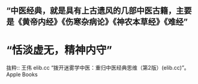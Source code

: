 ## “中医经典，就是具有上古遗风的几部中医古籍，主要是《黄帝内经》《伤寒杂病论》《神农本草经》《难经”

# “恬淡虚无，精神内守”

抜粋:: 王伟 elib.cc  “拨开迷雾学中医：重归中医经典思维（第2版）(elib.cc)”。 Apple Books  

